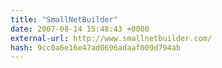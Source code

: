 ```yaml
---
title: "SmallNetBuilder"
date: 2007-08-14 15:48:43 +0000
external-url: http://www.smallnetbuilder.com/
hash: 9cc0a6e16e47ad0696adaaf009d794ab
---
```



